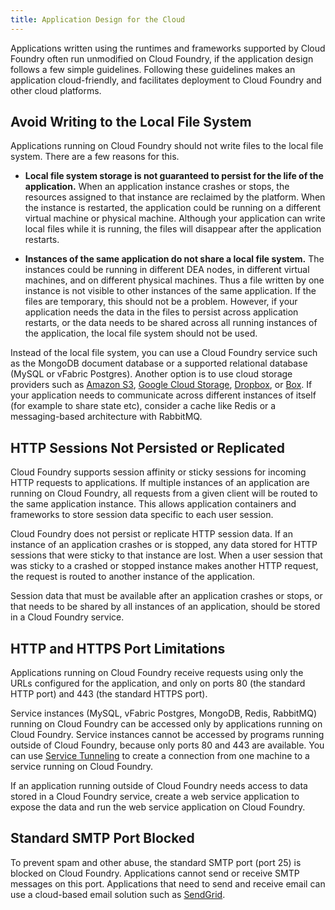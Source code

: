 ```yaml
---
title: Application Design for the Cloud
---
```


Applications written using the runtimes and frameworks supported by Cloud Foundry often run unmodified on Cloud Foundry, if the application design follows a few simple guidelines. Following these guidelines makes an application cloud-friendly, and facilitates deployment to Cloud Foundry and other cloud platforms. 

## <a id="filesystem"></a>Avoid Writing to the Local File System ##

Applications running on Cloud Foundry should not write files to the local file system. There are a few reasons for this. 

* **Local file system storage is not guaranteed to persist for the life of the application.** When an application instance crashes or stops, the resources assigned to that instance are reclaimed by the platform. When the instance is restarted, the application could be running on a different virtual machine or physical machine. Although your application can write local files while it is running, the files will disappear after the application restarts. 

* **Instances of the same application do not share a local file system.** The instances could be running in different DEA nodes, in different virtual machines, and on different physical machines. Thus a file written by one instance is not visible to other instances of the same application. If the files are temporary, this should not be a problem. However, if your application needs the data in the files to persist across application restarts, or the data needs to be shared across all running instances of the application, the local file system should not be used. 

Instead of the local file system, you can use a Cloud Foundry service such as the MongoDB document database or a supported relational database (MySQL or vFabric Postgres). Another option is to use cloud storage providers such as [Amazon S3](http://aws.amazon.com/s3/), [Google Cloud Storage](https://cloud.google.com/products/cloud-storage), [Dropbox](https://www.dropbox.com/developers), or [Box](http://developers.box.com/). If your application needs to communicate across different instances of itself (for example to share state etc), consider a cache like Redis or a messaging-based architecture with RabbitMQ.

## <a id="sessions"></a>HTTP Sessions Not Persisted or Replicated  ##

Cloud Foundry supports session affinity or sticky sessions for incoming HTTP requests to applications. If multiple instances of an application are running on Cloud Foundry, all requests from a given client will be routed to the same application instance. This allows application containers and frameworks to store session data specific to each user session. 

Cloud Foundry does not persist or replicate HTTP session data. If an instance of an application crashes or is stopped, any data stored for HTTP sessions that were sticky to that instance are lost. When a user session that was sticky to a crashed or stopped instance makes another HTTP request, the request is routed to another instance of the application. 

Session data that must be available after an application crashes or stops, or that needs to be shared by all instances of an application, should be stored in a Cloud Foundry service.

## <a id="ports"></a>HTTP and HTTPS Port Limitations ##

Applications running on Cloud Foundry receive requests using only the URLs configured for the application, and only on ports 80 (the standard HTTP port) and 443 (the standard HTTPS port).

Service instances (MySQL, vFabric Postgres, MongoDB, Redis, RabbitMQ) running on Cloud Foundry can be accessed only by applications running on Cloud Foundry. Service instances cannot be accessed by programs running outside of Cloud Foundry, because only ports 80 and 443 are available. You can use [Service Tunneling](/docs/using/tunnelling-with-services.html) to create a connection from one machine to a service running on Cloud Foundry. 

If an application running outside of Cloud Foundry needs access to data stored in a Cloud Foundry service, create a web service application to expose the data and run the web service application on Cloud Foundry.

## <a id="smtp"></a>Standard SMTP Port Blocked ##

To prevent spam and other abuse, the standard SMTP port (port 25) is blocked on Cloud Foundry. Applications cannot send or receive SMTP messages on this port. Applications that need to send and receive email can use a cloud-based email solution such as [SendGrid](http://sendgrid.com/developers.html). 


